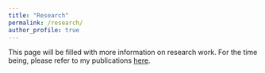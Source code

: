 ```yaml
---
title: "Research"
permalink: /research/
author_profile: true
---
```


This page will be filled with more information on research work. For the time being, please refer to my publications [here](/publications/).